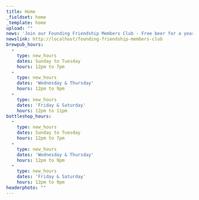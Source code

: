 ```yaml
---
title: Home
_fieldset: home
_template: home
upload: ""
news: 'Join our Founding Friendship Members Club - Free beer for a year!'
newslink: http://localhost/founding-friendship-members-club
brewpub_hours:
  - 
    type: new_hours
    dates: Sunday to Tuesday
    hours: 12pm to 7pm
  - 
    type: new_hours
    dates: 'Wednesday & Thursday'
    hours: 12pm to 9pm
  - 
    type: new_hours
    dates: 'Friday & Saturday'
    hours: 12pm to 11pm
bottleshop_hours:
  - 
    type: new_hours
    dates: Sunday to Tuesday
    hours: 12pm to 7pm
  - 
    type: new_hours
    dates: 'Wednesday & Thursday'
    hours: 12pm to 9pm
  - 
    type: new_hours
    dates: 'Friday & Saturday'
    hours: 12pm to 9pm
headerphoto: ""
---
```

